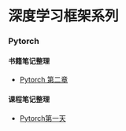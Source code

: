 # 深度学习框架系列

### Pytorch
#### 书籍笔记整理
- [Pytorch 第二章](/深度学习框架/Pytorch-第二章/Pytorch-第二章.md)

#### 课程笔记整理
- [Pytorch第一天](/深度学习框架/Pytorch笔记归纳整理.md)
